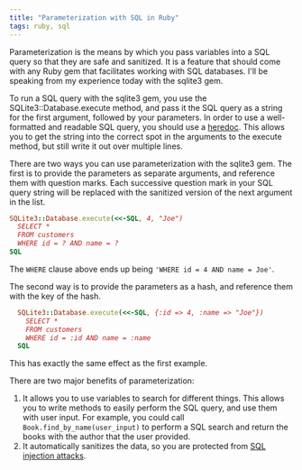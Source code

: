 ```yaml
---
title: "Parameterization with SQL in Ruby"
tags: ruby, sql
---
```


Parameterization is the means by which you pass variables into a SQL query so that they are safe and sanitized. It is a feature that should come with any Ruby gem that facilitates working with SQL databases. I'll be speaking from my experience today with the sqlite3 gem.

To run a SQL query with the sqlite3 gem, you use the SQLite3::Database.execute method, and pass it the SQL query as a string for the first argument, followed by your parameters. In order to use a well-formatted and readable SQL query, you should use a [heredoc][1]. This allows you to get the string into the correct spot in the arguments to the execute method, but still write it out over multiple lines.

There are two ways you can use parameterization with the sqlite3 gem. The first is to provide the parameters as separate arguments, and reference them with question marks. Each successive question mark in your SQL query string will be replaced with the sanitized version of the next argument in the list.

```ruby
SQLite3::Database.execute(<<-SQL, 4, "Joe")
  SELECT *
  FROM customers
  WHERE id = ? AND name = ?
SQL
```

The `WHERE` clause above ends up being `'WHERE id = 4 AND name = Joe'`.

The second way is to provide the parameters as a hash, and reference them with the key of the hash.

```ruby
  SQLite3::Database.execute(<<-SQL, {:id => 4, :name => "Joe"})
    SELECT *
    FROM customers
    WHERE id = :id AND name = :name
  SQL
```
    
This has exactly the same effect as the first example.

There are two major benefits of parameterization:
  1. It allows you to use variables to search for different things. This allows you to write methods to easily perform the SQL query, and use them with user input. For example, you could call `Book.find_by_name(user_input)` to perform a SQL search and return the books with the author that the user provided.
  2. It automatically sanitizes the data, so you are protected from [SQL injection attacks][2].

[1]: http://makandracards.com/makandra/1675-using-heredoc-for-prettier-ruby-code "Article explaining heredocs"
[2]: https://xkcd.com/327/ "Bobby Tables comic"
